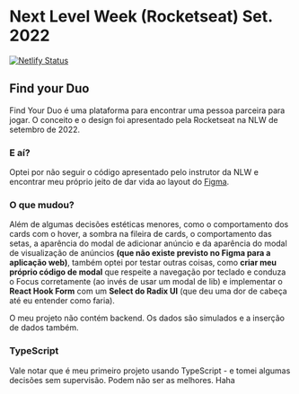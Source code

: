 # Next Level Week (Rocketseat) Set. 2022

[![Netlify Status](https://api.netlify.com/api/v1/badges/67e4d318-3a4d-4236-af90-a840c4854566/deploy-status)](https://app.netlify.com/sites/find-your-duo-nlw-2022/deploys)

## Find your Duo

Find Your Duo é uma plataforma para encontrar uma pessoa parceira para jogar. O conceito e o design foi apresentado pela Rocketseat na NLW de setembro de 2022.

### E aí?

Optei por não seguir o código apresentado pelo instrutor da NLW e encontrar meu próprio jeito de dar vida ao layout do [Figma](<https://www.figma.com/file/4NzP8JUOC8m005Xqh8lu2m/NLW-eSports-(Community)?node-id=0%3A1>).

### O que mudou?

Além de algumas decisões estéticas menores, como o comportamento dos cards com o hover, a sombra na fileira de cards, o comportamento das setas, a aparência do modal de adicionar anúncio e da aparência do modal de visualização de anúncios **(que não existe previsto no Figma para a aplicação web)**, também optei por testar outras coisas, como **criar meu próprio código de modal** que respeite a navegação por teclado e conduza o Focus corretamente (ao invés de usar um modal de lib) e implementar o **React Hook Form** com um **Select do Radix UI** (que deu uma dor de cabeça até eu entender como faria).

O meu projeto não contém backend. Os dados são simulados e a inserção de dados também.

### TypeScript

Vale notar que é meu primeiro projeto usando TypeScript - e tomei algumas decisões sem supervisão. Podem não ser as melhores. Haha
